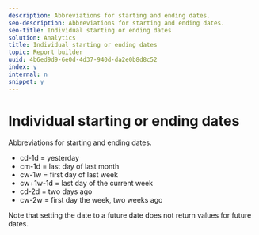```yaml
---
description: Abbreviations for starting and ending dates.
seo-description: Abbreviations for starting and ending dates.
seo-title: Individual starting or ending dates
solution: Analytics
title: Individual starting or ending dates
topic: Report builder
uuid: 4b6ed9d9-6e0d-4d37-940d-da2e0b8d8c52
index: y
internal: n
snippet: y
---
```


# Individual starting or ending dates

Abbreviations for starting and ending dates.

* cd-1d = yesterday 
* cm-1d = last day of last month 
* cw-1w = first day of last week 
* cw+1w-1d = last day of the current week 
* cd-2d = two days ago 
* cw-2w = first day the week, two weeks ago

Note that setting the date to a future date does not return values for future dates. 

